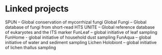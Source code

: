 # Linked projects

SPUN – Global conservation of mycorrhizal fungi
Global Fungi – Global database of fungi from short-read HTS
UNITE – Global reference database of eukaryotes and the ITS marker
FunLeaf – global initiative of leaf sampling
FunHome - global initiative of household dust sampling
FunAqua – global initiative of water and sediment sampling
Lichen Holobiont – global initiative of lichen thallus sampling
